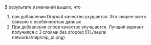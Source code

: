 В результате изменений вышло, что 
1. при добавлении Dropout качество ухудшется. Это скорее всего связано с особенностью данных
2. При добавлении слоев качество улучшается. Лучший вариант получился с 3 слоями без dropout
![](./neural networks/mlp/mlp_pl.png)
